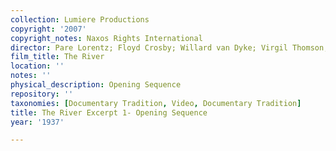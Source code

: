 ```yaml
---
collection: Lumiere Productions
copyright: '2007'
copyright_notes: Naxos Rights International
director: Pare Lorentz; Floyd Crosby; Willard van Dyke; Virgil Thomson; Thomas Chalmers
film_title: The River
location: ''
notes: ''
physical_description: Opening Sequence
repository: ''
taxonomies: [Documentary Tradition, Video, Documentary Tradition]
title: The River Excerpt 1- Opening Sequence
year: '1937'

---
```

